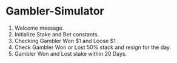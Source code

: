 # Gambler-Simulator
1) Welcome message.
2) Initialize Stake and Bet constants.
3) Checking Gambler Won $1 and Loose $1 .
4) Check Gambler Won or Lost 50% stack and resign for the day.
5) Gambler Won and Lost stake within 20 Days.